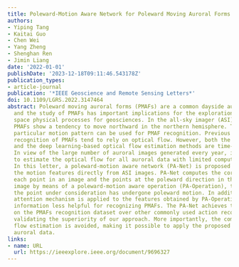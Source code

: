 ```yaml
---
title: Poleward-Motion Aware Network for Poleward Moving Auroral Forms Recognition
authors:
- Yiping Tang
- Kaitai Guo
- Chen Wei
- Yang Zheng
- Shenghan Ren
- Jimin Liang
date: '2022-01-01'
publishDate: '2023-12-18T09:11:46.543178Z'
publication_types:
- article-journal
publication: '*IEEE Geoscience and Remote Sensing Letters*'
doi: 10.1109/LGRS.2022.3147464
abstract: Poleward moving auroral forms (PMAFs) are a common dayside auroral phenomenon,
  and the study of PMAFs has important implications for the exploration of the near-earth
  space physical processes for geosciences. In the all-sky imager (ASI) image sequence,
  PMAFs show a tendency to move northward in the northern hemisphere. Therefore, this
  particular motion pattern can be used for PMAF recognition. Previous works for automatic
  recognition of PMAFs tend to rely on optical flow. However, both the traditional
  and the deep learning-based optical flow estimation methods are time- and memory-expensive.
  In view of the large number of auroral images generated every year, it is impractical
  to estimate the optical flow for all auroral data with limited computational resources.
  In this letter, a poleward-motion aware network (PA-Net) is proposed to extract
  the motion features directly from ASI images. PA-Net computes the correlation between
  each point in an image and the points at the poleward direction in the following
  image by means of a poleward-motion aware operation (PA-Operation), to verify whether
  the point under consideration has undergone poleward motion. In addition, a channel
  attention mechanism is applied to the features obtained by PA-Operation to suppress
  information less helpful for recognizing PMAFs. The PA-Net achieves the best performance
  on the PMAFs recognition dataset over other commonly used action recognition models,
  validating the superiority of our approach. More importantly, the complicated optical
  flow estimation is avoided, making it possible to apply the proposed method to large-scale
  auroral data.
links:
- name: URL
  url: https://ieeexplore.ieee.org/document/9696327
---
```

